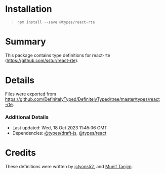 # Installation
> `npm install --save @types/react-rte`

# Summary
This package contains type definitions for react-rte (https://github.com/sstur/react-rte).

# Details
Files were exported from https://github.com/DefinitelyTyped/DefinitelyTyped/tree/master/types/react-rte.

### Additional Details
 * Last updated: Wed, 18 Oct 2023 11:45:06 GMT
 * Dependencies: [@types/draft-js](https://npmjs.com/package/@types/draft-js), [@types/react](https://npmjs.com/package/@types/react)

# Credits
These definitions were written by [jclyons52](https://github.com/jclyons52), and [Munif Tanjim](https://github.com/MunifTanjim).
